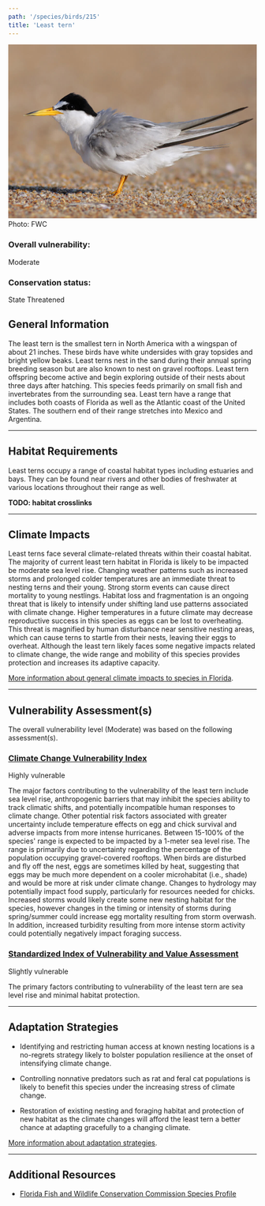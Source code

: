 ```yaml
---
path: '/species/birds/215'
title: 'Least tern'
---
```


<content-header icon="shorebirds" title="Least tern" subtitle="Sternula antillarum">
</content-header>

<div id="TopSection">

<div class="header-photo"><img src="215.jpg" alt="Photo for 215"/>
<figcaption>Photo: FWC</figcaption></div>

<div>

### Overall vulnerability:

<div class="vulnerability vulnerability-moderate">Moderate</div>



### Conservation status:

State Threatened

</div>
</div>

## General Information

The least tern is the smallest tern in North America with a wingspan of about 21 inches. These birds have white undersides with gray topsides and bright yellow beaks.  Least terns nest in the sand during their annual spring breeding season but are also known to nest on gravel rooftops.  Least tern offspring become active and begin exploring outside of their nests about three days after hatching. This species feeds primarily on small fish and invertebrates from the surrounding sea.  Least tern have a range that includes both coasts of Florida as well as the Atlantic coast of the United States.  The southern end of their range stretches into Mexico and Argentina.

<hr />

## Habitat Requirements

Least terns occupy a range of coastal habitat types including estuaries and bays.  They can be found near rivers and other bodies of freshwater at various locations throughout their range as well.

**TODO: habitat crosslinks**

<hr />

## Climate Impacts

Least terns face several climate-related threats within their coastal habitat. The majority of current least tern habitat in Florida is likely to be impacted be moderate sea level rise.  Changing weather patterns such as increased storms and prolonged colder temperatures are an immediate threat to nesting terns and their young. Strong storm events can cause direct mortality to young nestlings.  Habitat loss and fragmentation is an ongoing threat that is likely to intensify under shifting land use patterns associated with climate change.  Higher temperatures in a future climate may decrease reproductive success in this species as eggs can be lost to overheating.  This threat is magnified by human disturbance near sensitive nesting areas, which can cause terns to startle from their nests, leaving their eggs to overheat.  Although the least tern likely faces some negative impacts related to climate change, the wide range and mobility of this species provides protection and increases its adaptive capacity.

[More information about general climate impacts to species in Florida](/impacts/species).



<hr />

## Vulnerability Assessment(s)

The overall vulnerability level (Moderate) was based on the following assessment(s).
#### 
<div class="vulnerability-header">
<h3><a href="/impacts/vulnerability/ccvi">Climate Change Vulnerability Index</a></h3>
<div class="vulnerability vulnerability-high">Highly vulnerable</div>
</div> 

The major factors contributing to the vulnerability of the least tern include sea level rise, anthropogenic barriers that may inhibit the species ability to track climatic shifts, and potentially incompatible human responses to climate change.  Other potential risk factors associated with greater uncertainty include temperature effects on egg and chick survival and adverse impacts from more intense hurricanes.  Between 15-100% of the species' range is expected to be impacted by a 1-meter sea level rise. The range is primarily due to uncertainty regarding the percentage of the population occupying gravel-covered rooftops.    When birds are disturbed and fly off the nest, eggs are sometimes killed by heat, suggesting that eggs may be much more dependent on a cooler microhabitat (i.e., shade) and would be more at risk under climate change.  Changes to hydrology may potentially impact food supply, particularly for resources needed for chicks. Increased storms would likely create some new nesting habitat for the species, however changes in the timing or intensity of storms during spring/summer could increase egg mortality resulting from storm overwash. In addition, increased turbidity resulting from more intense storm activity could potentially negatively impact foraging success.

#### 
<div class="vulnerability-header">
<h3><a href="/impacts/vulnerability/sivva/species">Standardized Index of Vulnerability and Value Assessment</a></h3>
<div class="vulnerability vulnerability-slight">Slightly vulnerable</div>
</div> 

The primary factors contributing to vulnerability of the least tern are sea level rise and minimal habitat protection.


<hr />

## Adaptation Strategies

- Identifying and restricting human access at known nesting locations is a no-regrets strategy likely to bolster population resilience at the onset of intensifying climate change.

- Controlling nonnative predators such as rat and feral cat populations is likely to benefit this species under the increasing stress of climate change.

- Restoration of existing nesting and foraging habitat and protection of new habitat as the climate changes will afford the least tern a better chance at adapting gracefully to a changing climate.

[More information about adaptation strategies](/strategies).

<hr />


## Additional Resources

- [Florida Fish and Wildlife Conservation Commission Species Profile](https://myfwc.com/wildlifehabitats/profiles/birds/shorebirdsseabirds/least-tern/)

